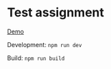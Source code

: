 # Test assignment

[Demo](https://master.dyfjakxiyj7r.amplifyapp.com/full-content)

Development:
`npm run dev`

Build:
`npm run build`